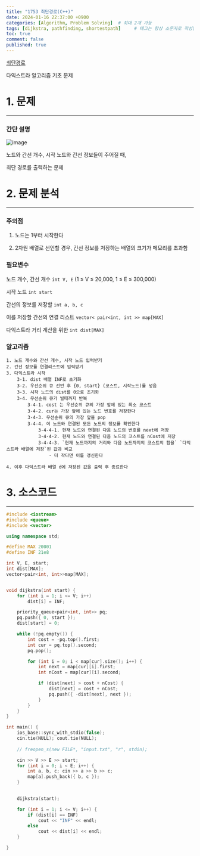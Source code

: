 ```yaml
---
title: "1753 최단경로(C++)"
date: 2024-01-16 22:37:00 +0900
categories: [Algorithm, Problem Solving]  # 최대 2개 가능
tags: [dijkstra, pathfinding, shortestpath]     # 태그는 항상 소문자로 작성할 것
toc: true
comment: false
published: true
---
```


[최단경로](https://www.acmicpc.net/problem/1753)

다익스트라 알고리즘 기초 문제



# 1. 문제
---
### 간단 설명

![image](https://github.com/jinhg0214/jinhg0214.github.io/assets/70011316/73a52e98-4154-4816-bebb-94b12b36af4c)

노드와 간선 개수, 시작 노드와 간선 정보들이 주어질 때,

최단 경로를 출력하는 문제

# 2. 문제 분석
---
### 주의점
1. 노드는 1부터 시작한다

2. 2차원 배열로 선언할 경우, 간선 정보를 저장하는 배열의 크기가 메모리를 초과함

### 필요변수
노드 개수, 간선 개수 `int V, E` (1 ≤ V ≤ 20,000, 1 ≤ E ≤ 300,000)

시작 노드 `int start`

간선의 정보를 저장할 `int a, b, c` 

이를 저장할 간선의 연결 리스트 `vector< pair<int, int >> map[MAX]`

다익스트라 거리 계산을 위한 `int dist[MAX]`


### 알고리즘
```
1. 노드 개수와 간선 개수, 시작 노드 입력받기
2. 간선 정보를 연결리스트에 입력받기
3. 다익스트라 시작
    3-1. dist 배열 INF로 초기화
    3-2. 우선순위 큐 선언 후 {0, start} (코스트, 시작노드)를 넣음
    3-3. 시작 노드의 dist를 0으로 초기화
    3-4. 우선순위 큐가 빌때까지 반복
        3-4-1. cost 는 우선순위 큐의 가장 앞에 있는 최소 코스트
        3-4-2. cur는 가장 앞에 있는 노드 번호를 저장한다
        3-4-3. 우선순위 큐의 가장 앞을 pop 
        3-4-4. 이 노드와 연결된 모든 노드의 정보를 확인한다
            3-4-4-1. 현재 노드와 연결된 다음 노드의 번호를 next에 저장
            3-4-4-2. 현재 노드와 연결된 다음 노드의 코스트를 nCost에 저장
            3-4-4-3. `현재 노드까지의 거리와 다음 노드까지의 코스트의 합을` `다익스트라 배열에 저장`된 값과 비교
                - 더 작다면 이를 갱신한다

4. 이후 다익스트라 배열 d에 저장된 값을 출력 후 종료한다
```


# 3. 소스코드
---

```cpp
#include <iostream>
#include <queue>
#include <vector>

using namespace std;

#define MAX 20001
#define INF 21e8

int V, E, start;
int dist[MAX]; 
vector<pair<int, int>>map[MAX];


void dijkstra(int start) {
	for (int i = 1; i <= V; i++)
		dist[i] = INF;

	priority_queue<pair<int, int>> pq;
	pq.push({ 0, start });
	dist[start] = 0;

	while (!pq.empty()) {
		int cost = -pq.top().first;
		int cur = pq.top().second;
		pq.pop();

		for (int i = 0; i < map[cur].size(); i++) {
			int next = map[cur][i].first;
			int nCost = map[cur][i].second;

			if (dist[next] > cost + nCost) {
				dist[next] = cost + nCost;
				pq.push({ -dist[next], next });
			}
		}
	}
}

int main() {
	ios_base::sync_with_stdio(false);
	cin.tie(NULL); cout.tie(NULL);
	
	// freopen_s(new FILE*, "input.txt", "r", stdin);

	cin >> V >> E >> start;
	for (int i = 0; i < E; i++) {
		int a, b, c; cin >> a >> b >> c;
		map[a].push_back({ b, c });
	}

	
	dijkstra(start);

	for (int i = 1; i <= V; i++) {
		if (dist[i] == INF)
			cout << "INF" << endl;
		else
			cout << dist[i] << endl;
	}

}
```